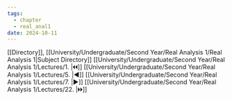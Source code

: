 ```yaml
---
tags:
  - chapter
  - real_anal1
date: 2024-10-11
---
```

[[Directory]], [[University/Undergraduate/Second Year/Real Analysis 1/Real Analysis 1|Subject Directory]]
[[University/Undergraduate/Second Year/Real Analysis 1/Lectures/1. |🞀🞀]] [[University/Undergraduate/Second Year/Real Analysis 1/Lectures/5. |◀]] [[University/Undergraduate/Second Year/Real Analysis 1/Lectures/7. |▶]] [[University/Undergraduate/Second Year/Real Analysis 1/Lectures/22. |🞂🞂]]
# 
## 
### 